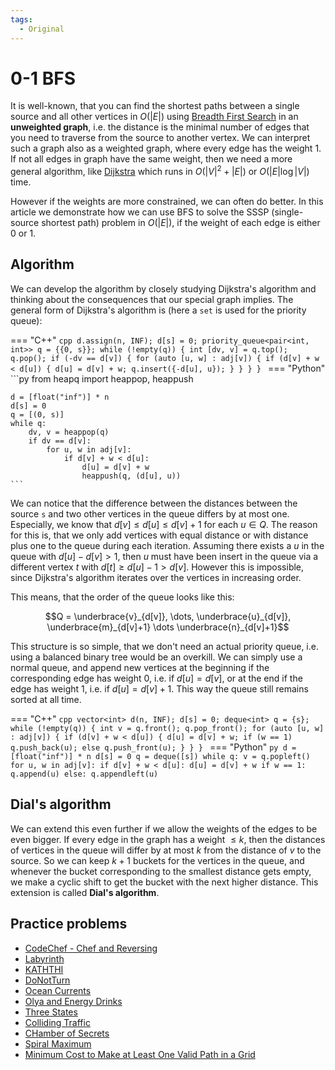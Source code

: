 ```yaml
---
tags:
  - Original
---
```


# 0-1 BFS

It is well-known, that you can find the shortest paths between a single source and all other vertices in $O(|E|)$ using [Breadth First Search](breadth-first-search.md) in an **unweighted graph**, i.e. the distance is the minimal number of edges that you need to traverse from the source to another vertex.
We can interpret such a graph also as a weighted graph, where every edge has the weight $1$.
If not all edges in graph have the same weight, then we need a more general algorithm, like [Dijkstra](dijkstra.md) which runs in $O(|V|^2 + |E|)$ or $O(|E| \log |V|)$ time.

However if the weights are more constrained, we can often do better.
In this article we demonstrate how we can use BFS to solve the SSSP (single-source shortest path) problem in $O(|E|)$, if the weight of each edge is either $0$ or $1$.

## Algorithm

We can develop the algorithm by closely studying Dijkstra's algorithm and thinking about the consequences that our special graph implies.
The general form of Dijkstra's algorithm is (here a `set` is used for the priority queue):

=== "C++"
    ```cpp
    d.assign(n, INF);
    d[s] = 0;
    priority_queue<pair<int, int>> q = {{0, s}};
    while (!empty(q)) {
        int [dv, v] = q.top();
        q.pop();
        if (-dv == d[v]) {
            for (auto [u, w] : adj[v]) {
                if (d[v] + w < d[u]) {
                    d[u] = d[v] + w;
                    q.insert({-d[u], u});
                }
            }
        }
    }
    ```
=== "Python"
    ```py
    from heapq import heappop, heappush


    d = [float("inf")] * n
    d[s] = 0
    q = [(0, s)]
    while q:
        dv, v = heappop(q)
        if dv == d[v]:
            for u, w in adj[v]:
                if d[v] + w < d[u]:
                    d[u] = d[v] + w
                    heappush(q, (d[u], u))
    ```

We can notice that the difference between the distances between the source `s` and two other vertices in the queue differs by at most one.
Especially, we know that $d[v] \le d[u] \le d[v] + 1$ for each $u \in Q$.
The reason for this is, that we only add vertices with equal distance or with distance plus one to the queue during each iteration.
Assuming there exists a $u$ in the queue with $d[u] - d[v] > 1$, then $u$ must have been insert in the queue via a different vertex $t$ with $d[t] \ge d[u] - 1 > d[v]$.
However this is impossible, since Dijkstra's algorithm iterates over the vertices in increasing order.

This means, that the order of the queue looks like this:

$$Q = \underbrace{v}_{d[v]}, \dots, \underbrace{u}_{d[v]}, \underbrace{m}_{d[v]+1} \dots \underbrace{n}_{d[v]+1}$$

This structure is so simple, that we don't need an actual priority queue, i.e. using a balanced binary tree would be an overkill.
We can simply use a normal queue, and append new vertices at the beginning if the corresponding edge has weight $0$, i.e. if $d[u] = d[v]$, or at the end if the edge has weight $1$, i.e. if $d[u] = d[v] + 1$.
This way the queue still remains sorted at all time.

=== "C++"
    ```cpp
    vector<int> d(n, INF);
    d[s] = 0;
    deque<int> q = {s};
    while (!empty(q)) {
        int v = q.front();
        q.pop_front();
        for (auto [u, w] : adj[v]) {
            if (d[v] + w < d[u]) {
                d[u] = d[v] + w;
                if (w == 1)
                    q.push_back(u);
                else
                    q.push_front(u);
            }
        }
    }
    ```
=== "Python"
    ```py
    d = [float("inf")] * n
    d[s] = 0
    q = deque([s])
    while q:
        v = q.popleft()
        for u, w in adj[v]:
            if d[v] + w < d[u]:
                d[u] = d[v] + w
                if w == 1:
                    q.append(u)
                else:
                    q.appendleft(u)
    ```

## Dial's algorithm

We can extend this even further if we allow the weights of the edges to be even bigger.
If every edge in the graph has a weight $\le k$, then the distances of vertices in the queue will differ by at most $k$ from the distance of $v$ to the source.
So we can keep $k + 1$ buckets for the vertices in the queue, and whenever the bucket corresponding to the smallest distance gets empty, we make a cyclic shift to get the bucket with the next higher distance.
This extension is called **Dial's algorithm**.

## Practice problems

- [CodeChef - Chef and Reversing](https://www.codechef.com/problems/REVERSE)
- [Labyrinth](https://codeforces.com/contest/1063/problem/B)
- [KATHTHI](http://www.spoj.com/problems/KATHTHI/)
- [DoNotTurn](https://community.topcoder.com/stat?c=problem_statement&pm=10337)
- [Ocean Currents](https://onlinejudge.org/index.php?option=onlinejudge&page=show_problem&problem=2620)
- [Olya and Energy Drinks](https://codeforces.com/problemset/problem/877/D)
- [Three States](https://codeforces.com/problemset/problem/590/C)
- [Colliding Traffic](https://onlinejudge.org/index.php?option=com_onlinejudge&Itemid=8&page=show_problem&problem=2621)
- [CHamber of Secrets](https://codeforces.com/problemset/problem/173/B)
- [Spiral Maximum](https://codeforces.com/problemset/problem/173/C)
- [Minimum Cost to Make at Least One Valid Path in a Grid](https://leetcode.com/problems/minimum-cost-to-make-at-least-one-valid-path-in-a-grid)
